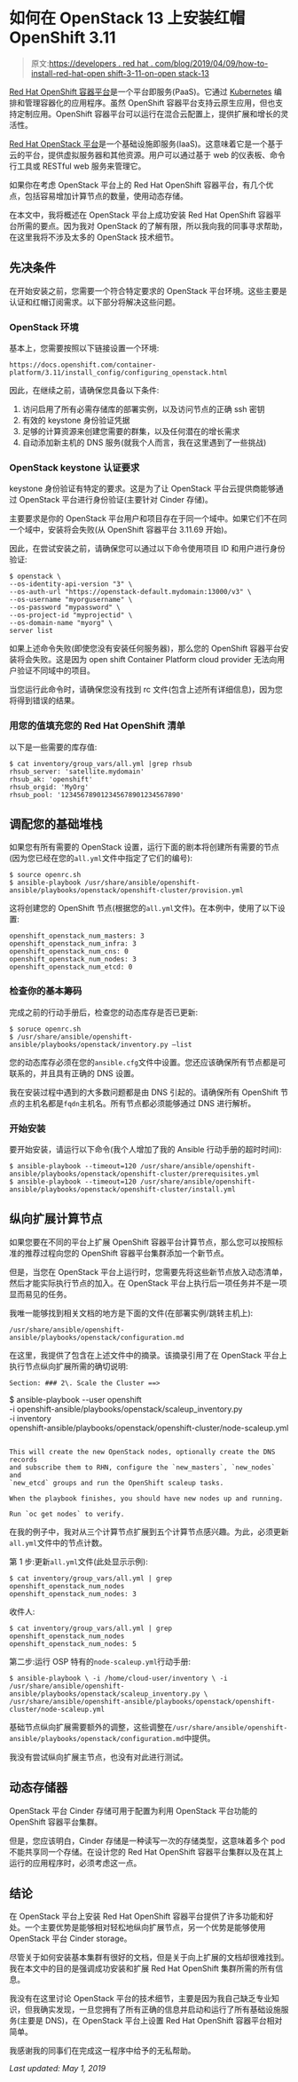 # 如何在 OpenStack 13 上安装红帽 OpenShift 3.11

> 原文:[https://developers . red hat . com/blog/2019/04/09/how-to-install-red-hat-open shift-3-11-on-open stack-13](https://developers.redhat.com/blog/2019/04/09/how-to-install-red-hat-openshift-3-11-on-openstack-13)

[Red Hat OpenShift 容器平台](https://developers.redhat.com/products/openshift/overview)是一个平台即服务(PaaS)。它通过 [Kubernetes](https://developers.redhat.com/topics/kubernetes/) 编排和管理容器化的应用程序。虽然 OpenShift 容器平台支持云原生应用，但也支持定制应用。OpenShift 容器平台可以运行在混合云配置上，提供扩展和增长的灵活性。

[Red Hat OpenStack 平台](https://access.redhat.com/products/red-hat-openstack-platform)是一个基础设施即服务(IaaS)。这意味着它是一个基于云的平台，提供虚拟服务器和其他资源。用户可以通过基于 web 的仪表板、命令行工具或 RESTful web 服务来管理它。

如果你在考虑 OpenStack 平台上的 Red Hat OpenShift 容器平台，有几个优点，包括容易增加计算节点的数量，使用动态存储。

在本文中，我将概述在 OpenStack 平台上成功安装 Red Hat OpenShift 容器平台所需的要点。因为我对 OpenStack 的了解有限，所以我向我的同事寻求帮助，在这里我将不涉及太多的 OpenStack 技术细节。

## 先决条件

在开始安装之前，您需要一个符合特定要求的 OpenStack 平台环境。这些主要是认证和红帽订阅需求。以下部分将解决这些问题。

### OpenStack 环境

基本上，您需要按照以下链接设置一个环境:

```
https://docs.openshift.com/container-platform/3.11/install_config/configuring_openstack.html
```

因此，在继续之前，请确保您具备以下条件:

1.  访问启用了所有必需存储库的部署实例，以及访问节点的正确 ssh 密钥
2.  有效的 keystone 身份验证凭据
3.  足够的计算资源来创建您需要的群集，以及任何潜在的增长需求
4.  自动添加新主机的 DNS 服务(就我个人而言，我在这里遇到了一些挑战)

### OpenStack keystone 认证要求

keystone 身份验证有特定的要求。这是为了让 OpenStack 平台云提供商能够通过 OpenStack 平台进行身份验证(主要针对 Cinder 存储)。

主要要求是你的 OpenStack 平台用户和项目存在于同一个域中。如果它们不在同一个域中，安装将会失败(从 OpenShift 容器平台 3.11.69 开始)。

因此，在尝试安装之前，请确保您可以通过以下命令使用项目 ID 和用户进行身份验证:

```
$ openstack \
--os-identity-api-version "3" \
--os-auth-url "https://openstack-default.mydomain:13000/v3" \
--os-username "myorgusername" \
--os-password "mypassword" \
--os-project-id "myprojectid" \
--os-domain-name "myorg" \
server list
```

如果上述命令失败(即使您没有安装任何服务器)，那么您的 OpenShift 容器平台安装将会失败。这是因为 open shift Container Platform cloud provider 无法向用户验证不同域中的项目。

当您运行此命令时，请确保您没有找到 rc 文件(包含上述所有详细信息)，因为您将得到错误的结果。

### 用您的值填充您的 Red Hat OpenShift 清单

以下是一些需要的库存值:

```
$ cat inventory/group_vars/all.yml |grep rhsub
rhsub_server: 'satellite.mydomain'
rhsub_ak: 'openshift'
rhsub_orgid: 'MyOrg'
rhsub_pool: '123456789012345678901234567890'
```

## 调配您的基础堆栈

如果您有所有需要的 OpenStack 设置，运行下面的剧本将创建所有需要的节点(因为您已经在您的`all.yml`文件中指定了它们的编号):

```
$ source openrc.sh
$ ansible-playbook /usr/share/ansible/openshift-ansible/playbooks/openstack/openshift-cluster/provision.yml
```

这将创建您的 OpenShift 节点(根据您的`all.yml`文件)。在本例中，使用了以下设置:

```
openshift_openstack_num_masters: 3
openshift_openstack_num_infra: 3
openshift_openstack_num_cns: 0
openshift_openstack_num_nodes: 3
openshift_openstack_num_etcd: 0
```

### 检查你的基本筹码

完成之前的行动手册后，检查您的动态库存是否已更新:

```
$ soruce openrc.sh
$ /usr/share/ansible/openshift-ansible/playbooks/openstack/inventory.py –list
```

您的动态库存必须在您的`ansible.cfg`文件中设置。您还应该确保所有节点都是可联系的，并且具有正确的 DNS 设置。

我在安装过程中遇到的大多数问题都是由 DNS 引起的。请确保所有 OpenShift 节点的主机名都是`fqdn`主机名。所有节点都必须能够通过 DNS 进行解析。

### 开始安装

要开始安装，请运行以下命令(我个人增加了我的 Ansible 行动手册的超时时间):

```
$ ansible-playbook --timeout=120 /usr/share/ansible/openshift-ansible/playbooks/openstack/openshift-cluster/prerequisites.yml
$ ansible-playbook --timeout=120 /usr/share/ansible/openshift-ansible/playbooks/openstack/openshift-cluster/install.yml
```

## 纵向扩展计算节点

如果您要在不同的平台上扩展 OpenShift 容器平台计算节点，那么您可以按照标准的推荐过程向您的 OpenShift 容器平台集群添加一个新节点。

但是，当您在 OpenStack 平台上运行时，您需要先将这些新节点放入动态清单，然后才能实际执行节点的加入。在 OpenStack 平台上执行后一项任务并不是一项显而易见的任务。

我唯一能够找到相关文档的地方是下面的文件(在部署实例/跳转主机上):

```
/usr/share/ansible/openshift-ansible/playbooks/openstack/configuration.md
```

在这里，我提供了包含在上述文件中的摘录。该摘录引用了在 OpenStack 平台上执行节点纵向扩展所需的确切说明:

```
Section: ### 2\. Scale the Cluster ==>

```
$ ansible-playbook --user openshift \
-i openshift-ansible/playbooks/openstack/scaleup_inventory.py \
-i inventory \
openshift-ansible/playbooks/openstack/openshift-cluster/node-scaleup.yml
```

This will create the new OpenStack nodes, optionally create the DNS records
and subscribe them to RHN, configure the `new_masters`, `new_nodes` and
`new_etcd` groups and run the OpenShift scaleup tasks.

When the playbook finishes, you should have new nodes up and running.

Run `oc get nodes` to verify.

```

在我的例子中，我对从三个计算节点扩展到五个计算节点感兴趣。为此，必须更新`all.yml`文件中的节点计数。

第 1 步:更新`all.yml`文件(此处显示示例):

```
$ cat inventory/group_vars/all.yml | grep openshift_openstack_num_nodes
openshift_openstack_num_nodes: 3
```

收件人:

```
$ cat inventory/group_vars/all.yml | grep openshift_openstack_num_nodes
openshift_openstack_num_nodes: 5
```

第二步:运行 OSP 特有的`node-scaleup.yml`行动手册:

```
$ ansible-playbook \ -i /home/cloud-user/inventory \ -i /usr/share/ansible/openshift-ansible/playbooks/openstack/scaleup_inventory.py \ /usr/share/ansible/openshift-ansible/playbooks/openstack/openshift-cluster/node-scaleup.yml
```

基础节点纵向扩展需要额外的调整，这些调整在`/usr/share/ansible/openshift-ansible/playbooks/openstack/configuration.md`中提供。

我没有尝试纵向扩展主节点，也没有对此进行测试。

## 动态存储器

OpenStack 平台 Cinder 存储可用于配置为利用 OpenStack 平台功能的 OpenShift 容器平台集群。

但是，您应该明白，Cinder 存储是一种读写一次的存储类型，这意味着多个 pod 不能共享同一个存储。在设计您的 Red Hat OpenShift 容器平台集群以及在其上运行的应用程序时，必须考虑这一点。

## 结论

在 OpenStack 平台上安装 Red Hat OpenShift 容器平台提供了许多功能和好处。一个主要优势是能够相对轻松地纵向扩展节点，另一个优势是能够使用 OpenStack 平台 Cinder storage。

尽管关于如何安装基本集群有很好的文档，但是关于向上扩展的文档却很难找到。我在本文中的目的是强调成功安装和扩展 Red Hat OpenShift 集群所需的所有信息。

我没有在这里讨论 OpenStack 平台的技术细节，主要是因为我自己缺乏专业知识，但我确实发现，一旦您拥有了所有正确的信息并启动和运行了所有基础设施服务(主要是 DNS)，在 OpenStack 平台上设置 Red Hat OpenShift 容器平台相对简单。

我感谢我的同事们在完成这一程序中给予的无私帮助。

*Last updated: May 1, 2019*